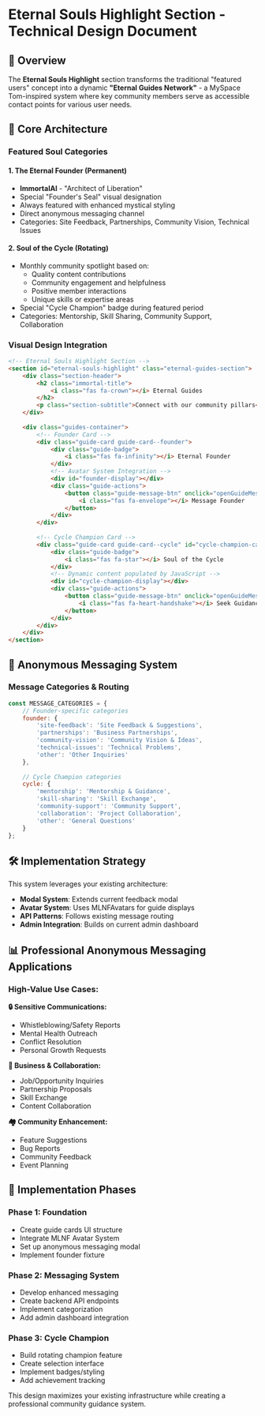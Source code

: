 # Eternal Souls Highlight Section - Technical Design Document

## 🌟 Overview

The **Eternal Souls Highlight** section transforms the traditional "featured users" concept into a dynamic **"Eternal Guides Network"** - a MySpace Tom-inspired system where key community members serve as accessible contact points for various user needs.

## 🎯 Core Architecture

### **Featured Soul Categories**

#### 1. The Eternal Founder (Permanent)
- **ImmortalAl** - "Architect of Liberation"
- Special "Founder's Seal" visual designation  
- Always featured with enhanced mystical styling
- Direct anonymous messaging channel
- Categories: Site Feedback, Partnerships, Community Vision, Technical Issues

#### 2. Soul of the Cycle (Rotating)
- Monthly community spotlight based on:
  - Quality content contributions
  - Community engagement and helpfulness
  - Positive member interactions
  - Unique skills or expertise areas
- Special "Cycle Champion" badge during featured period
- Categories: Mentorship, Skill Sharing, Community Support, Collaboration

### **Visual Design Integration**

```html
<!-- Eternal Souls Highlight Section -->
<section id="eternal-souls-highlight" class="eternal-guides-section">
    <div class="section-header">
        <h2 class="immortal-title">
            <i class="fas fa-crown"></i> Eternal Guides
        </h2>
        <p class="section-subtitle">Connect with our community pillars</p>
    </div>
    
    <div class="guides-container">
        <!-- Founder Card -->
        <div class="guide-card guide-card--founder">
            <div class="guide-badge">
                <i class="fas fa-infinity"></i> Eternal Founder
            </div>
            <!-- Avatar System Integration -->
            <div id="founder-display"></div>
            <div class="guide-actions">
                <button class="guide-message-btn" onclick="openGuideMessage('ImmortalAl', 'founder')">
                    <i class="fas fa-envelope"></i> Message Founder
                </button>
            </div>
        </div>
        
        <!-- Cycle Champion Card -->
        <div class="guide-card guide-card--cycle" id="cycle-champion-card">
            <div class="guide-badge">
                <i class="fas fa-star"></i> Soul of the Cycle
            </div>
            <!-- Dynamic content populated by JavaScript -->
            <div id="cycle-champion-display"></div>
            <div class="guide-actions">
                <button class="guide-message-btn" onclick="openGuideMessage(currentCycleChampion, 'cycle')">
                    <i class="fas fa-heart-handshake"></i> Seek Guidance
                </button>
            </div>
        </div>
    </div>
</section>
```

## 💬 Anonymous Messaging System

### **Message Categories & Routing**

```javascript
const MESSAGE_CATEGORIES = {
    // Founder-specific categories
    founder: {
        'site-feedback': 'Site Feedback & Suggestions',
        'partnerships': 'Business Partnerships',
        'community-vision': 'Community Vision & Ideas', 
        'technical-issues': 'Technical Problems',
        'other': 'Other Inquiries'
    },
    
    // Cycle Champion categories
    cycle: {
        'mentorship': 'Mentorship & Guidance',
        'skill-sharing': 'Skill Exchange',
        'community-support': 'Community Support',
        'collaboration': 'Project Collaboration',  
        'other': 'General Questions'
    }
};
```

## 🛠️ Implementation Strategy

This system leverages your existing architecture:
- **Modal System**: Extends current feedback modal
- **Avatar System**: Uses MLNFAvatars for guide displays
- **API Patterns**: Follows existing message routing
- **Admin Integration**: Builds on current admin dashboard

## 📊 Professional Anonymous Messaging Applications

### **High-Value Use Cases:**

**🔒 Sensitive Communications:**
- Whistleblowing/Safety Reports
- Mental Health Outreach  
- Conflict Resolution
- Personal Growth Requests

**💼 Business & Collaboration:**
- Job/Opportunity Inquiries
- Partnership Proposals
- Skill Exchange
- Content Collaboration

**🏘️ Community Enhancement:**
- Feature Suggestions
- Bug Reports
- Community Feedback
- Event Planning

## 🚀 Implementation Phases

### **Phase 1: Foundation**
- Create guide cards UI structure
- Integrate MLNF Avatar System
- Set up anonymous messaging modal
- Implement founder fixture

### **Phase 2: Messaging System**
- Develop enhanced messaging
- Create backend API endpoints
- Implement categorization
- Add admin dashboard integration

### **Phase 3: Cycle Champion**
- Build rotating champion feature
- Create selection interface
- Implement badges/styling
- Add achievement tracking

This design maximizes your existing infrastructure while creating a professional community guidance system. 